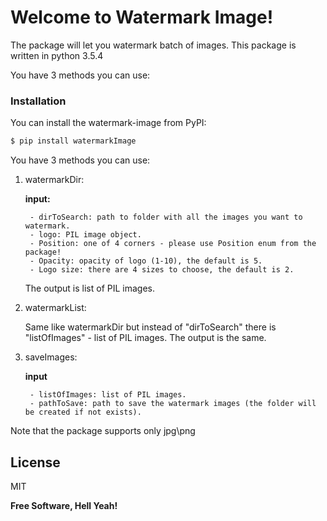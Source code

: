 # Welcome to Watermark Image!


The package will let you watermark batch of images.
This package is written in python 3.5.4

You have 3 methods you can use:

### Installation



You can install the watermark-image from PyPI:

```sh
$ pip install watermarkImage
```

You have 3 methods you can use:

1. watermarkDir:

    **input:**
    
        - dirToSearch: path to folder with all the images you want to watermark.
        - logo: PIL image object.
        - Position: one of 4 corners - please use Position enum from the package!
        - Opacity: opacity of logo (1-10), the default is 5.
        - Logo size: there are 4 sizes to choose, the default is 2. 
    
    The output is list of PIL images.

2. watermarkList:

    Same like watermarkDir but instead of "dirToSearch" there is "listOfImages" - list of PIL images.
    The output is the same.
    
3. saveImages:

    **input**
        
        - listOfImages: list of PIL images.
        - pathToSave: path to save the watermark images (the folder will be created if not exists).
        

Note that the package supports only jpg\png 


License
----

MIT


**Free Software, Hell Yeah!**
